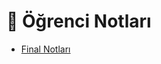# 📕 Öğrenci Notları

<!--YPackage.YGitbookIntegration-tarafından-otomatik-oluşturulmuştur-->

- [Final Notları](Final%20Notlar%C4%B1.pdf)

<!--YPackage.YGitbookIntegration-tarafından-otomatik-oluşturulmuştur-->
